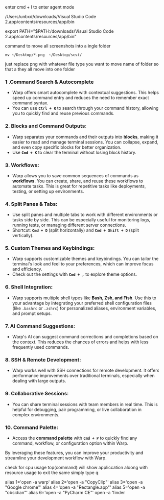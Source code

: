enter cmd + I to enter agent mode


/Users/unbxd/downloads/Visual Studio Code 2.app/contents/resources/app/bin


export PATH="$PATH:/downloads/Visual Studio Code 2.app/contents/resources/app/bin"

command to move all screenshots into a ingle folder
```
mv ~/Desktop/*.png  ~/Desktop/scst/
```

just replace png with whatever file type  you want to move name of folder so that a they all move into one folder

###  1 .Command Search & Autocomplete

- Warp offers smart autocomplete with contextual suggestions. This helps speed up command entry and reduces the need to remember exact command syntax.
- You can use **`Ctrl + R`** to search through your command history, allowing you to quickly find and reuse previous commands.

### 2. **Blocks and Command Outputs**:

- Warp separates your commands and their outputs into **blocks**, making it easier to read and manage terminal sessions. You can collapse, expand, and even copy specific blocks for better organization.
- Use **`Cmd + K`** to clear the terminal without losing block history.

### 3. **Workflows**:

- Warp allows you to save common sequences of commands as **workflows**. You can create, share, and reuse these workflows to automate tasks. This is great for repetitive tasks like deployments, testing, or setting up environments.

### 4. **Split Panes & Tabs**:

- Use split panes and multiple tabs to work with different environments or tasks side by side. This can be especially useful for monitoring logs, running tests, or managing different server connections.
- Shortcut: **`Cmd + D`** (split horizontally) and **`Cmd + Shift + D`** (split vertically).

### 5. **Custom Themes and Keybindings**:

- Warp supports customizable themes and keybindings. You can tailor the terminal's look and feel to your preferences, which can improve focus and efficiency.
- Check out the settings with **`Cmd + ,`** to explore theme options.

### 6. **Shell Integration**:

- Warp supports multiple shell types like **Bash, Zsh, and Fish**. Use this to your advantage by integrating your preferred shell configuration files (like `.bashrc` or `.zshrc`) for personalized aliases, environment variables, and prompt setups.

### 7. **AI Command Suggestions**:

- Warp's AI can suggest command corrections and completions based on the context. This reduces the chances of errors and helps with less frequently used commands.

### 8. **SSH & Remote Development**:

- Warp works well with SSH connections for remote development. It offers performance improvements over traditional terminals, especially when dealing with large outputs.

### 9. **Collaborative Sessions**:

- You can share terminal sessions with team members in real time. This is helpful for debugging, pair programming, or live collaboration in complex environments.

### 10. **Command Palette**:

- Access the **command palette** with **`Cmd + P`** to quickly find any command, workflow, or configuration option within Warp.

By leveraging these features, you can improve your productivity and streamline your development workflow with Warp.


check for cpu usage 
top(command) will show appliccation aloong with resource usage 
to exit the same simply type q



alias 1='open -a warp'
alias 2='open -a "CopyClip"'
alias 3='open -a "Google chrome"'
alias 4='open -a "Rectangle.app"'
alias 5='open -a "obsidian"'
alias 6='open -a "PyCharm CE"'
open -a 'finder
